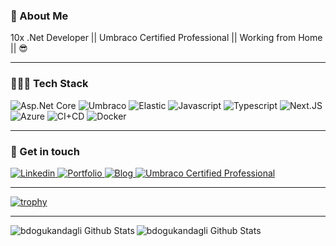 ### 🚀 About Me 

10x .Net Developer || Umbraco Certified Professional || Working from Home || 😎

---

### 👨🏻‍💻 Tech Stack

<p>
  <img alt="Asp.Net Core" src="https://img.shields.io/static/v1?style=for-the-badge&message=ASP.NET Core&color=512BD4&logo=.NET&logoColor=FFFFFF&label="/>
  <img alt="Umbraco" src="https://img.shields.io/static/v1?style=for-the-badge&message=Umbraco&color=3544B1&logo=Umbraco&logoColor=FFFFFF&label="/>
  <img alt="Elastic" src="https://img.shields.io/static/v1?style=for-the-badge&message=Elastic&color=005571&logo=Elastic&logoColor=FFFFFF&label="/>
  <img alt="Javascript" src="https://img.shields.io/static/v1?style=for-the-badge&message=JavaScript&color=222222&logo=JavaScript&logoColor=F7DF1E&label=" />
  <img alt="Typescript" src="https://img.shields.io/static/v1?style=for-the-badge&message=TypeScript&color=3178C6&logo=TypeScript&logoColor=FFFFFF&label="/>
  <img alt="Next.JS" src="https://img.shields.io/static/v1?style=for-the-badge&message=Next.js&color=000000&logo=Next.js&logoColor=FFFFFF&label="/>
  <img alt="Azure" src="https://img.shields.io/static/v1?style=for-the-badge&message=Azure&color=0078D7&logo=Azure+DevOps&logoColor=FFFFFF&label="/>
  <img alt="CI+CD" src="https://img.shields.io/static/v1?style=for-the-badge&message=CI+CD&color=2560E0&logo=Azure+Pipelines&logoColor=FFFFFF&label="/>
  <img alt="Docker" src="https://img.shields.io/static/v1?style=for-the-badge&message=Docker&color=2496ED&logo=Docker&logoColor=FFFFFF&label="/>
</p>

---

### 💬 Get in touch

<a target="_blank" href="https://www.linkedin.com/in/sekmenhuseyin/">
  <img alt="Linkedin" src="https://img.shields.io/badge/LinkedIn-0077B5?logo=linkedin&logoColor=white&style=flat-square" />
</a>

<a target="_blank" href="https://sekmen.dev/">
  <img alt="Portfolio" src="https://img.shields.io/badge/sekmen.dev-purple?logo=sega&logoColor=white&style=flat-square" />
</a>

<a target="_blank" href="https://huseyinsekmenoglu.net/">
  <img alt="Blog" src="https://img.shields.io/badge/huseyinsekmenoglu.net-gray?logo=rss&logoColor=white&style=flat-square" />
</a>

<a target="_blank" href="https://umbraco.com/training/certified-developers/developer/?id=54ff9d4e-eae2-4336-9d66-8f4f57a56a1e">
  <img alt="Umbraco Certified Professional" src="https://img.shields.io/static/v1?message=Umbraco&color=3544B1&logo=Umbraco&logoColor=FFFFFF&label=" />
</a>

---

[![trophy](https://github-profile-trophy.vercel.app/?username=sekmenhuseyin&rank=SECRET,SSS,SS,S,AAA,AA,A)](https://github.com/ryo-ma/github-profile-trophy)

---

<img align="left"  alt="bdogukandagli Github Stats" src="https://github-readme-stats.vercel.app/api/top-langs/?username=sekmenhuseyin&theme=dracula&count_private=true&layout=compact&include_all_commits=true" />
<img align="left"  alt="bdogukandagli Github Stats" src="https://github-readme-stats.vercel.app/api/top-langs/?username=sekmenhuseyin&theme=dracula&count_private=true&layout=compact&include_all_commits=true&hide=javascript,html,css,pascal,roff,coldfusion" />





<!--
<img align="left" alt="bdogukandagli Github Stats" src="https://github-readme-stats.vercel.app/api?username=sekmenhuseyin&count_private=true&show_icons=true&hide_border=true&theme=radical&include_all_commits=true" />

**sekmenhuseyin/sekmenhuseyin** is a ✨ _special_ ✨ repository because its `README.md` (this file) appears on your GitHub profile.

Here are some ideas to get you started:

- 🔭 I’m currently working on ...
- 🌱 I’m currently learning ...
- 👯 I’m looking to collaborate on ...
- 🤔 I’m looking for help with ...
- 💬 Ask me about ...
- 📫 How to reach me: ...
- 😄 Pronouns: ...
- ⚡ Fun fact: ...
-->
